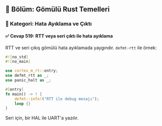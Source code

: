 ## 📘 Bölüm: Gömülü Rust Temelleri  
### 🔹 Kategori: Hata Ayıklama ve Çıktı  
#### ✅ Cevap 519: RTT veya seri çıktı ile hata ayıklama

RTT ve seri çıkış gömülü hata ayıklamada yaygındır. `defmt-rtt` ile örnek:

```rust
#![no_std]
#![no_main]

use cortex_m_rt::entry;
use defmt_rtt as _;
use panic_halt as _;

#[entry]
fn main() -> ! {
    defmt::info!("RTT ile debug mesajı");
    loop {}
}
```

Seri için, bir HAL ile UART'a yazılır.
